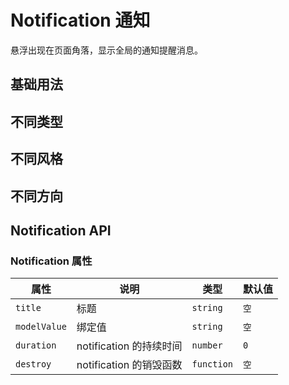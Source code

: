 # Notification 通知

悬浮出现在页面角落，显示全局的通知提醒消息。

## 基础用法

<demo vue="../../example/notification/base.vue"></demo>

## 不同类型

<demo vue="../../example/notification/type.vue"></demo>

## 不同风格

<demo vue="../../example/notification/plain.vue"></demo>

## 不同方向

<demo vue="../../example/notification/position.vue"></demo>

## Notification API

### Notification 属性

| 属性         | 说明                    | 类型       | 默认值 |
| ------------ | ----------------------- | ---------- | ------ |
| `title`      | 标题                    | `string`   | `空`   |
| `modelValue` | 绑定值                  | `string`   | `空`   |
| `duration`   | notification 的持续时间 | `number`   | `0`    |
| `destroy`    | notification 的销毁函数 | `function` | `空`   |
